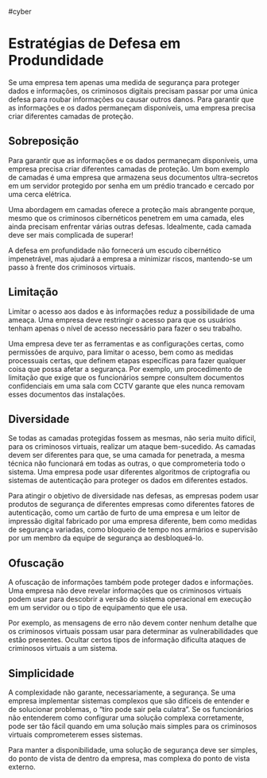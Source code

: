 #cyber
# Estratégias de Defesa em Produndidade

Se uma empresa tem apenas uma medida de segurança para proteger dados e informações, os criminosos digitais precisam passar por uma única defesa para roubar informações ou causar outros danos. Para garantir que as informações e os dados permaneçam disponíveis, uma empresa precisa criar diferentes camadas de proteção.

## Sobreposição

Para garantir que as informações e os dados permaneçam disponíveis, uma empresa precisa criar diferentes camadas de proteção. Um bom exemplo de camadas é uma empresa que armazena seus documentos ultra-secretos em um servidor protegido por senha em um prédio trancado e cercado por uma cerca elétrica.

Uma abordagem em camadas oferece a proteção mais abrangente porque, mesmo que os criminosos cibernéticos penetrem em uma camada, eles ainda precisam enfrentar várias outras defesas. Idealmente, cada camada deve ser mais complicada de superar!

A defesa em profundidade não fornecerá um escudo cibernético impenetrável, mas ajudará a empresa a minimizar riscos, mantendo-se um passo à frente dos criminosos virtuais.

## Limitação

Limitar o acesso aos dados e às informações reduz a possibilidade de uma ameaça. Uma empresa deve restringir o acesso para que os usuários tenham apenas o nível de acesso necessário para fazer o seu trabalho.

Uma empresa deve ter as ferramentas e as configurações certas, como permissões de arquivo, para limitar o acesso, bem como as medidas processuais certas, que definem etapas específicas para fazer qualquer coisa que possa afetar a segurança. Por exemplo, um procedimento de limitação que exige que os funcionários sempre consultem documentos confidenciais em uma sala com CCTV garante que eles nunca removam esses documentos das instalações.

## Diversidade

Se todas as camadas protegidas fossem as mesmas, não seria muito difícil, para os criminosos virtuais, realizar um ataque bem-sucedido. As camadas devem ser diferentes para que, se uma camada for penetrada, a mesma técnica não funcionará em todas as outras, o que comprometeria todo o sistema. Uma empresa pode usar diferentes algoritmos de criptografia ou sistemas de autenticação para proteger os dados em diferentes estados.

Para atingir o objetivo de diversidade nas defesas, as empresas podem usar produtos de segurança de diferentes empresas como diferentes fatores de autenticação, como um cartão de furto de uma empresa e um leitor de impressão digital fabricado por uma empresa diferente, bem como medidas de segurança variadas, como bloqueio de tempo nos armários e supervisão por um membro da equipe de segurança ao desbloqueá-lo.

## Ofuscação

A ofuscação de informações também pode proteger dados e informações. Uma empresa não deve revelar informações que os criminosos virtuais podem usar para descobrir a versão do sistema operacional em execução em um servidor ou o tipo de equipamento que ele usa.

Por exemplo, as mensagens de erro não devem conter nenhum detalhe que os criminosos virtuais possam usar para determinar as vulnerabilidades que estão presentes. Ocultar certos tipos de informação dificulta ataques de criminosos virtuais a um sistema.

## Simplicidade

A complexidade não garante, necessariamente, a segurança. Se uma empresa implementar sistemas complexos que são difíceis de entender e de solucionar problemas, o “tiro pode sair pela culatra”. Se os funcionários não entenderem como configurar uma solução complexa corretamente, pode ser tão fácil quando em uma solução mais simples para os criminosos virtuais comprometerem esses sistemas.

Para manter a disponibilidade, uma solução de segurança deve ser simples, do ponto de vista de dentro da empresa, mas complexa do ponto de vista externo.











